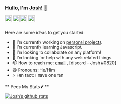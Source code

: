 ### Hullo, I'm [Josh!](https://joshbouy.github.io/) 👋


<a href="https://twitter.com/jbaylasy">
  <img align="left" alt="Josh's Twitter" width="22px" src="https://cdn.jsdelivr.net/npm/simple-icons@v3/icons/twitter.svg" />
</a>

<a href="https://www.linkedin.com/in/joshua-baylasy-784830183/">
  <img align="left" alt="Josh's Linkdein" width="22px" src="https://cdn.jsdelivr.net/npm/simple-icons@v3/icons/linkedin.svg" />
</a>

<a href="https://github.com/joshbouy">
  <img align="left" alt="Josh's Github" width="22px" src="https://cdn.jsdelivr.net/npm/simple-icons@v3/icons/github.svg" />
</a>

<a href="https://instagram.com/hiimjosh_/">
  <img align="left" alt="Josh's Instagram" width="22px" src="https://cdn.jsdelivr.net/npm/simple-icons@v3/icons/instagram.svg" />
</a>



<br/>
<br/>

Here are some ideas to get you started:

- 🔭 I’m currently working on [personal projects](https://github.com/joshbouy).
- 🌱 I’m currently learning Javascript.
- 👯 I’m looking to collaborate on any platform!
- 🤔 I’m looking for help with any web related things.
- 📫 How to reach me: [email](mailto:jbaylasy@hotmail.com) , [discord - Josh #0820]
- 😄 Pronouns: He/Him
- ⚡ Fun fact: I have one fan

** Peep My Stats 💕 ** 

<a href="https://github.com/joshbouy">
 <img align="center" src="https://github-readme-stats.vercel.app/api?username=joshbouy&show_icons=true&theme=dark&line_height=27" alt="Josh's github stats"/>
</a>
